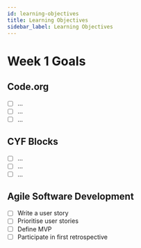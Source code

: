 ```yaml
---
id: learning-objectives
title: Learning Objectives
sidebar_label: Learning Objectives
---
```


# Week 1 Goals

## Code.org

- [ ] ...
- [ ] ...
- [ ] ...

## CYF Blocks

- [ ] ...
- [ ] ...
- [ ] ...

## Agile Software Development

- [ ] Write a user story
- [ ] Prioritise user stories
- [ ] Define MVP
- [ ] Participate in first retrospective
